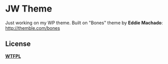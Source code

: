 # JW Theme
Just working on my WP theme. Built on "Bones" theme by **Eddie Machado**: http://themble.com/bones

## License
__[WTFPL](http://sam.zoy.org/wtfpl/)__
